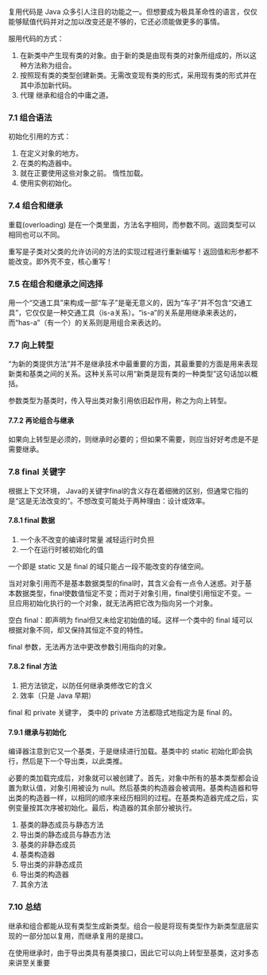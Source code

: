 复用代码是 Java 众多引人注目的功能之一。但想要成为极具革命性的语言，仅仅能够赋值代码并对之加以改变还是不够的，它还必须能做更多的事情。

服用代码的方式：

1. 在新类中产生现有类的对象。由于新的类是由现有类的对象所组成的，所以这种方法称为组合。
2. 按照现有类的类型创建新类。无需改变现有类的形式，采用现有类的形式并在其中添加新代码。
3. 代理 继承和组合的中庸之道。

### 7.1 组合语法

初始化引用的方式：

1. 在定义对象的地方。
2. 在类的构造器中。
3. 就在正要使用这些对象之前。 惰性加载。
4. 使用实例初始化。


### 7.4 组合和继承

重载(overloading) 是在一个类里面，方法名字相同，而参数不同。返回类型可以相同也可以不同。

重写是子类对父类的允许访问的方法的实现过程进行重新编写！返回值和形参都不能改变。即外壳不变，核心重写！

### 7.5 在组合和继承之间选择

用一个“交通工具”来构成一部“车子”是毫无意义的，因为“车子”并不包含“交通工具”，它仅仅是一种交通工具（is-a关系）。“is-a”的关系是用继承来表达的，而“has-a”（有一个）的关系则是用组合来表达的。

### 7.7 向上转型

“为新的类提供方法”并不是继承技术中最重要的方面，其最重要的方面是用来表现新类和基类之间的关系。这种关系可以用“新类是现有类的一种类型”这句话加以概括。

参数类型为基类时，传入导出类对象引用依旧起作用，称之为向上转型。

#### 7.7.2 再论组合与继承

如果向上转型是必须的，则继承时必要的；但如果不需要，则应当好好考虑是不是需要继承。

### 7.8 final 关键字

根据上下文环境， Java的关键字final的含义存在着细微的区别，但通常它指的是“这是无法改变的”。不想改变可能处于两种理由：设计或效率。

#### 7.8.1 final 数据

1. 一个永不改变的编译时常量 减轻运行时负担
2. 一个在运行时被初始化的值 

一个即是 static 又是 final 的域只能占一段不能改变的存储空间。

当对对象引用而不是基本数据类型的final时，其含义会有一点令人迷惑。对于基本数据类型，final使数值恒定不变；而对于对象引用，final使引用恒定不变。一旦应用初始化执行的一个对象，就无法再把它改为指向另一个对象。

空白 final：即声明为 final但又未给定初始值的域。这样一个类中的 final 域可以根据对象不同，却又保持其恒定不变的特性。

final 参数，无法再方法中更改参数引用指向的对象。

#### 7.8.2 final 方法

1. 把方法锁定，以防任何继承类修改它的含义
2. 效率（只是 Java 早期）

final 和 private 关键字， 类中的 private 方法都隐式地指定为是 final 的。

#### 7.9.1 继承与初始化

编译器注意到它又一个基类，于是继续进行加载。基类中的 static 初始化即会执行，然后是下一个导出类，以此类推。

必要的类加载完成后，对象就可以被创建了。首先，对象中所有的基本类型都会设置为默认值，对象引用被设为 null。然后基类的构造器会被调用。基类构造器和导出类的构造器一样，以相同的顺序来经历相同的过程。在基类构造器完成之后，实例变量按其次序被初始化。最后，构造器的其余部分被执行。

1. 基类的静态成员与静态方法
2. 导出类的静态成员与静态方法
3. 基类的非静态成员
4. 基类构造器
5. 导出类的非静态成员
6. 导出类的构造器
7. 其余方法

### 7.10 总结

继承和组合都能从现有类型生成新类型。组合一般是将现有类型作为新类型底层实现的一部分加以复用，而继承复用的是接口。

在使用继承时，由于导出类具有基类接口，因此它可以向上转型至基类，这对多态来讲至关重要


